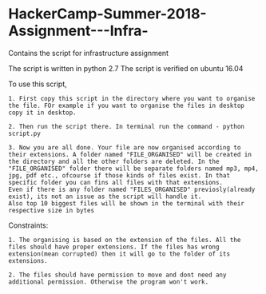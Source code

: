 # HackerCamp-Summer-2018-Assignment---Infra-
Contains the script for infrastructure assignment

The script is written in python 2.7
The script is verified on ubuntu 16.04



To use this script,
	
	1. First copy this script in the directory where you want to organise the file. FOr example if you want to organise the files in desktop copy it in desktop.
	
	2. Then run the script there. In terminal run the command - python script.py
	
	3. Now you are all done. Your file are now organised according to their extensions. A folder named "FILE_ORGANISED" will be created in the directory and all the other folders are deleted. In the "FILE_ORGANISED" folder there will be separate folders named mp3, mp4, jpg, pdf etc., ofcourse if those kinds of files exist. In that specific folder you can fins all files with that extensions.
	Even if there is any folder named "FILES_ORGANISED" previosly(already exist), its not an issue as the script will handle it.
	Also top 10 biggest files will be shown in the terminal with their respective size in bytes
	




Constraints:
 
	1. The organising is based on the extension of the files. All the files should have proper extensions. If the files has wrong extension(mean corrupted) then it will go to the folder of its extensions.
	
	2. The files should have permission to move and dont need any additional permission. Otherwise the program won't work.
